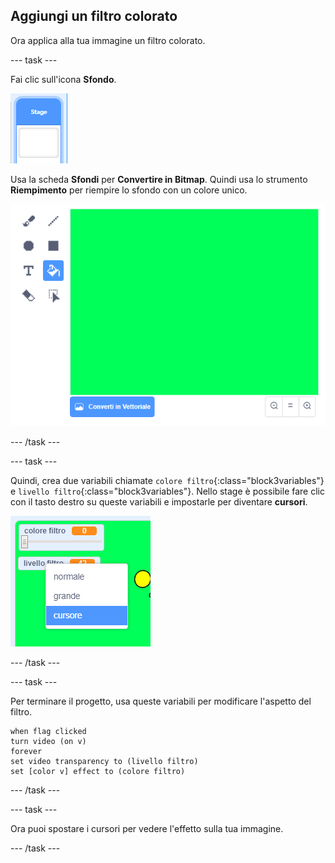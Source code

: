 ## Aggiungi un filtro colorato

Ora applica alla tua immagine un filtro colorato.

--- task ---

Fai clic sull'icona **Sfondo**.

![immagine che mostra l'icona dello stage](images/stage.png)

Usa la scheda **Sfondi** per **Convertire in Bitmap**. Quindi usa lo strumento **Riempimento** per riempire lo sfondo con un colore unico.

![immagine che mostra lo sfondo riempito per lo stage](images/paint-bucket.png)

--- /task ---

--- task ---

Quindi, crea due variabili chiamate `colore filtro`{:class="block3variables"} e `livello filtro`{:class="block3variables"}. Nello stage è possibile fare clic con il tasto destro su queste variabili e impostarle per diventare **cursori**.

![immagine che mostra le variabili che vengono cambiate in cursori](images/sliders.png)

--- /task ---

--- task ---

Per terminare il progetto, usa queste variabili per modificare l'aspetto del filtro.

```blocks3
when flag clicked
turn video (on v)
forever
set video transparency to (livello filtro)
set [color v] effect to (colore filtro)
```

--- /task ---

--- task ---

Ora puoi spostare i cursori per vedere l'effetto sulla tua immagine.

--- /task ---




